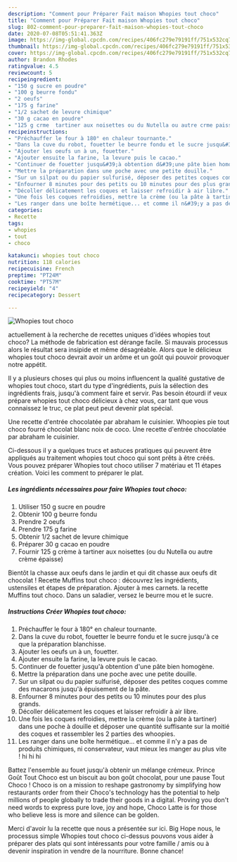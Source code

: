 ```yaml
---
description: "Comment pour Préparer Fait maison Whopies tout choco"
title: "Comment pour Préparer Fait maison Whopies tout choco"
slug: 802-comment-pour-preparer-fait-maison-whopies-tout-choco
date: 2020-07-08T05:51:41.363Z
image: https://img-global.cpcdn.com/recipes/406fc279e79191ff/751x532cq70/whopies-tout-choco-photo-principale-de-la-recette.jpg
thumbnail: https://img-global.cpcdn.com/recipes/406fc279e79191ff/751x532cq70/whopies-tout-choco-photo-principale-de-la-recette.jpg
cover: https://img-global.cpcdn.com/recipes/406fc279e79191ff/751x532cq70/whopies-tout-choco-photo-principale-de-la-recette.jpg
author: Brandon Rhodes
ratingvalue: 4.5
reviewcount: 5
recipeingredient:
- "150 g sucre en poudre"
- "100 g beurre fondu"
- "2 oeufs"
- "175 g farine"
- "1/2 sachet de levure chimique"
- "30 g cacao en poudre"
- "125 g crme  tartiner aux noisettes ou du Nutella ou autre crme paisse"
recipeinstructions:
- "Préchauffer le four à 180° en chaleur tournante."
- "Dans la cuve du robot, fouetter le beurre fondu et le sucre jusqu&#39;à ce que la préparation blanchisse."
- "Ajouter les oeufs un à un, fouetter."
- "Ajouter ensuite la farine, la levure puis le cacao."
- "Continuer de fouetter jusqu&#39;à obtention d&#39;une pâte bien homogène."
- "Mettre la préparation dans une poche avec une petite douille."
- "Sur un silpat ou du papier sulfurisé, déposer des petites coques comme des macarons jusqu&#39;à épuisement de la pâte."
- "Enfourner 8 minutes pour des petits ou 10 minutes pour des plus grands."
- "Décoller délicatement les coques et laisser refroidir à air libre."
- "Une fois les coques refroidies, mettre la crème (ou la pâte à tartiner) dans une poche à douille et déposer une quantité suffisante sur la moitié des coques et rassembler les 2 parties des whoopies."
- "Les ranger dans une boîte hermétique... et comme il n&#39;y a pas de produits chimiques, ni conservateur, vaut mieux les manger au plus vite ! hi hi hi"
categories:
- Recette
tags:
- whopies
- tout
- choco

katakunci: whopies tout choco 
nutrition: 118 calories
recipecuisine: French
preptime: "PT24M"
cooktime: "PT57M"
recipeyield: "4"
recipecategory: Dessert

---
```



![Whopies tout choco](https://img-global.cpcdn.com/recipes/406fc279e79191ff/751x532cq70/whopies-tout-choco-photo-principale-de-la-recette.jpg)

actuellement à la recherche de recettes uniques d'idées whopies tout choco? La méthode de fabrication est dérange facile. Si mauvais processus alors le résultat sera insipide et même désagréable. Alors que le délicieux whopies tout choco devrait avoir un arôme et un goût qui pouvoir provoquer notre appétit.

Il y a plusieurs choses qui plus ou moins influencent la qualité gustative de whopies tout choco, start du type d'ingrédients, puis la sélection des ingrédients frais, jusqu'à comment faire et servir. Pas besoin étourdi if veux prépare whopies tout choco délicieux à chez vous, car tant que vous connaissez le truc, ce plat peut peut devenir plat spécial.

Une recette d&#39;entrée chocolatée par abraham le cuisinier. Whoopies pie tout choco fourré chocolat blanc noix de coco. Une recette d&#39;entrée chocolatée par abraham le cuisinier.


Ci-dessous il y a quelques trucs et astuces pratiques qui peuvent être appliqués au traitement whopies tout choco qui sont prêts à être créés. Vous pouvez préparer Whopies tout choco utiliser 7 matériau et 11 étapes création. Voici les comment to préparer le plat.

<!--inarticleads1-->

##### Les ingrédients nécessaires pour faire Whopies tout choco:

1. Utiliser 150 g sucre en poudre
1. Obtenir 100 g beurre fondu
1. Prendre 2 oeufs
1. Prendre 175 g farine
1. Obtenir 1/2 sachet de levure chimique
1. Préparer 30 g cacao en poudre
1. Fournir 125 g crème à tartiner aux noisettes (ou du Nutella ou autre crème épaisse)


Bientôt la chasse aux oeufs dans le jardin et qui dit chasse aux oeufs dit chocolat ! Recette Muffins tout choco : découvrez les ingrédients, ustensiles et étapes de préparation. Ajouter à mes carnets. la recette Muffins tout choco. Dans un saladier, versez le beurre mou et le sucre. 

<!--inarticleads2-->

##### Instructions Créer Whopies tout choco:

1. Préchauffer le four à 180° en chaleur tournante.
1. Dans la cuve du robot, fouetter le beurre fondu et le sucre jusqu&#39;à ce que la préparation blanchisse.
1. Ajouter les oeufs un à un, fouetter.
1. Ajouter ensuite la farine, la levure puis le cacao.
1. Continuer de fouetter jusqu&#39;à obtention d&#39;une pâte bien homogène.
1. Mettre la préparation dans une poche avec une petite douille.
1. Sur un silpat ou du papier sulfurisé, déposer des petites coques comme des macarons jusqu&#39;à épuisement de la pâte.
1. Enfourner 8 minutes pour des petits ou 10 minutes pour des plus grands.
1. Décoller délicatement les coques et laisser refroidir à air libre.
1. Une fois les coques refroidies, mettre la crème (ou la pâte à tartiner) dans une poche à douille et déposer une quantité suffisante sur la moitié des coques et rassembler les 2 parties des whoopies.
1. Les ranger dans une boîte hermétique... et comme il n&#39;y a pas de produits chimiques, ni conservateur, vaut mieux les manger au plus vite ! hi hi hi


Battez l&#39;ensemble au fouet jusqu&#39;à obtenir un mélange crémeux. Prince Goût Tout Choco est un biscuit au bon goût chocolat, pour une pause Tout Choco ! Choco is on a mission to reshape gastronomy by simplifying how restaurants order from their Choco&#39;s technology has the potential to help millions of people globally to trade their goods in a digital. Proving you don&#39;t need words to express pure love, joy and hope, Choco Latte is for those who believe less is more and silence can be golden. 


Merci d'avoir lu la recette que nous a présentée sur ici. Big Hope nous, le processus simple Whopies tout choco ci-dessus pouvons vous aider à préparer des plats qui sont intéressants pour votre famille / amis ou à devenir inspiration in vendre de la nourriture. Bonne chance!
